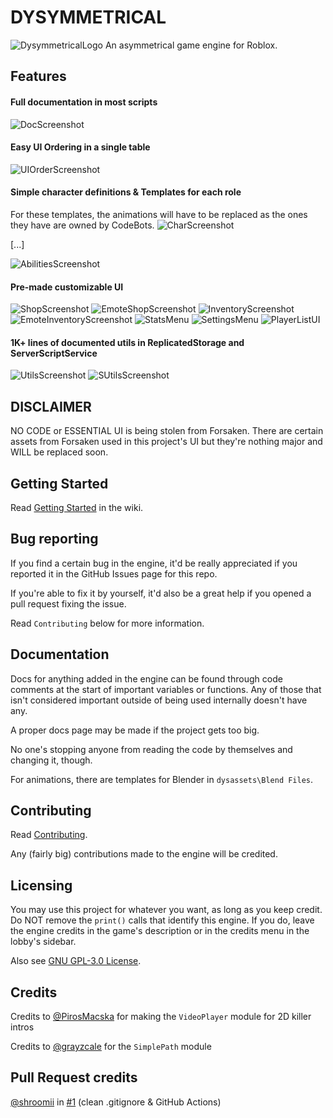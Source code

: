 # DYSYMMETRICAL
![DysymmetricalLogo](dysdocs/icon.png)
An asymmetrical game engine for Roblox.

## Features

#### Full documentation in most scripts
![DocScreenshot](dysdocs/docs-ss.png)
#### Easy UI Ordering in a single table
![UIOrderScreenshot](dysdocs/uiorder-ss.png)
#### Simple character definitions & Templates for each role
For these templates, the animations will have to be replaced as the ones they have are owned by CodeBots.
![CharScreenshot](dysdocs/chardef-ss.png)

[...]

![AbilitiesScreenshot](dysdocs/abilitydef-ss.png)
#### Pre-made customizable UI
![ShopScreenshot](dysdocs/shop-ss.png)
![EmoteShopScreenshot](dysdocs/emoteshop-ss.png)
![InventoryScreenshot](dysdocs/inventory-ss.png)
![EmoteInventoryScreenshot](dysdocs/emoteinventory-ss.png)
![StatsMenu](dysdocs/stats-ss.png)
![SettingsMenu](dysdocs/settings-ss.png)
![PlayerListUI](dysdocs/playerlist-ss.png)

#### 1K+ lines of documented utils in ReplicatedStorage and ServerScriptService
![UtilsScreenshot](dysdocs/utils-ss.png)
![SUtilsScreenshot](dysdocs/utils-ss2.png)

## DISCLAIMER
NO CODE or ESSENTIAL UI is being stolen from Forsaken.
There are certain assets from Forsaken used in this project's UI but they're nothing major and WILL be replaced soon.

## Getting Started
Read [Getting Started](https://github.com/CodeBotsStudio/Dysymmetrical/wiki/0.-Getting-Started) in the wiki.

## Bug reporting
If you find a certain bug in the engine, it'd be really appreciated if you reported it in the GitHub Issues page for this repo.

If you're able to fix it by yourself, it'd also be a great help if you opened a pull request fixing the issue.

Read `Contributing` below for more information.

## Documentation
Docs for anything added in the engine can be found through code comments at the start of important variables or functions. Any of those that isn't considered important outside of being used internally doesn't have any.

A proper docs page may be made if the project gets too big.

No one's stopping anyone from reading the code by themselves and changing it, though.

For animations, there are templates for Blender in `dysassets\Blend Files`.

## Contributing
Read [Contributing](https://github.com/CodeBotsStudio/Dysymmetrical/wiki/Contributing).

Any (fairly big) contributions made to the engine will be credited.

## Licensing
You may use this project for whatever you want, as long as you keep credit.
Do NOT remove the `print()` calls that identify this engine.
If you do, leave the engine credits in the game's description or in the credits menu in the lobby's sidebar.

Also see [GNU GPL-3.0 License](https://www.gnu.org/licenses/gpl-3.0.html).

## Credits
Credits to [@PirosMacska](https://github.com/PirosMacska) for making the `VideoPlayer` module for 2D killer intros

Credits to [@grayzcale](https://github.com/grayzcale/simplepath) for the `SimplePath` module

## Pull Request credits

[@shroomii](https://github.com/shroomiii) in [#1](https://github.com/CodeBotsStudio/Dysymmetrical/pull/1) (clean .gitignore & GitHub Actions)
